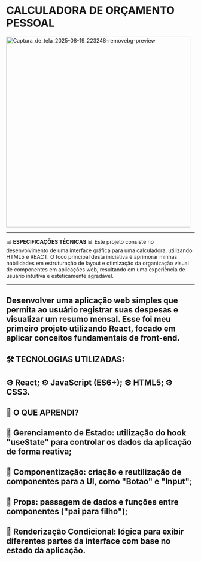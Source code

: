 # CALCULADORA DE ORÇAMENTO PESSOAL
<img width="492" height="508" alt="Captura_de_tela_2025-08-19_223248-removebg-preview" src="https://github.com/user-attachments/assets/64053782-93ee-4510-983a-a80680f8de1f" />


--------
📊 **ESPECIFICAÇÕES TÉCNICAS** 📊
Este projeto consiste no desenvolvimento de uma interface gráfica para uma calculadora, utilizando HTML5 e REACT. O foco principal desta iniciativa é aprimorar minhas habilidades em estruturação de layout e otimização da organização visual de componentes em aplicações web, resultando em uma experiência de usuário intuitiva e esteticamente agradável.

----
Desenvolver uma aplicação web simples que permita ao usuário registrar suas despesas e visualizar um resumo mensal. Esse foi meu primeiro projeto utilizando React, focado em aplicar conceitos fundamentais de front-end.
----
🛠️ TECNOLOGIAS UTILIZADAS:
----
⚙️ React;
⚙️ JavaScript (ES6+);
⚙️ HTML5;
⚙️ CSS3.
------
📑 O QUE APRENDI?
----
📌 Gerenciamento de Estado: utilização do hook "useState" para controlar os dados da aplicação de forma reativa;
----
📌 Componentização: criação e reutilização de componentes para a UI, como "Botao" e "Input";
----
📌 Props: passagem de dados e funções entre componentes ("pai para filho");
----
📌 Renderização Condicional: lógica para exibir diferentes partes da interface com base no estado da aplicação.
----




